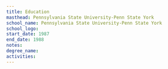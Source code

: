 ```yaml
---
title: Education
masthead: Pennsylvania State University-Penn State York
school_name: Pennsylvania State University-Penn State York
school_logo: 
start_date: 1987
end_date: 1988
notes: 
degree_name: 
activities:
---
```


					
